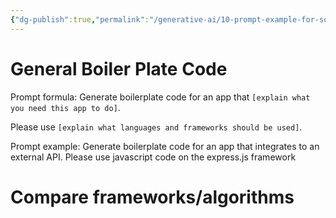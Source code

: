 ```yaml
---
{"dg-publish":true,"permalink":"/generative-ai/10-prompt-example-for-software-engineers/","tags":["prompt, generation_ai"],"dgShowBacklinks":true,"dgShowToc":true,"noteIcon":""}
---
```



# General Boiler Plate Code

Prompt formula: Generate boilerplate code for an app that `[explain what you need this app to do]`. 

Please use `[explain what languages and frameworks should be used]`. 

Prompt example: Generate boilerplate code for an app that integrates to an external API. Please use javascript code on the express.js framework


# Compare frameworks/algorithms
